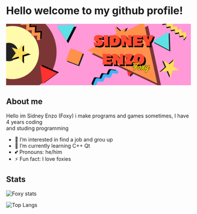 # Hello welcome to my github profile!
![Foxy's bunner](banner.png)

## About me
Hello im Sidney Enzo (Foxy) i make programs and games sometimes, I have 4 years coding  
and studing programming

- 👀 I’m interested in find a job and grou up
- 📓 I’m currently learning C++ Qt
- 💕 Pronouns: he/him
- ⚡ Fun fact: I love foxies

## Stats
![Foxy stats](https://github-readme-stats.vercel.app/api?username=Sidney-Enzo&show_icons=true&theme=monokai)

![Top Langs](https://github-readme-stats.vercel.app/api/top-langs/?username=Sidney-Enzo&hide_progress=true&theme=monokai)
